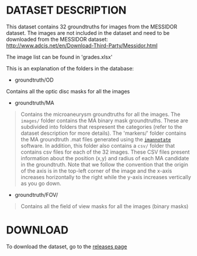 DATASET DESCRIPTION
=======================


This dataset contains 32 groundtruths for images from the MESSIDOR dataset. The images are not included in the dataset and need to be downloaded from the MESSIDOR dataset: http://www.adcis.net/en/Download-Third-Party/Messidor.html

The image list can be found in 'grades.xlsx'

This is an explanation of the folders in the database:

* groundtruth/OD

 Contains all the optic disc masks for all the images

* groundtruth/MA

> Contains the microaneurysm groundtruths for all the images. The `images/` folder contains the MA binary mask groundtruths. These are subdivided into folders that respresent the categories (refer to the dataset description for more details). The 'markers/' folder contains the MA groundtruth .mat files generated using the [`imannotate`](https://github.com/motatoes/imannotate.m) software. In addition, this folder also contains a `csv/` folder that contains csv files for each of the 32 images. These CSV files present information about the position (x,y) and radius of each MA candidate in the groundtruth. Note that we follow the convention that the origin of the axis is in the top-left corner of the image and the x-axis increases horizontally to the right while the y-axis increases vertically as you go down.

* groundtruth/FOV/

> Contains all the field of view masks for all the images (binary masks)

DOWNLOAD
=============

To download the dataset, go to the [releases page]()
